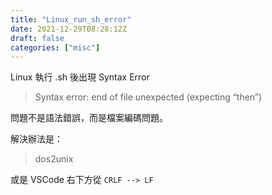 ```yaml
---
title: "Linux_run_sh_error"
date: 2021-12-29T08:28:12Z
draft: false
categories: ["misc"]
---
```


Linux 執行 .sh 後出現 Syntax Error
> Syntax error: end of file unexpected (expecting “then”)

問題不是語法錯誤，而是檔案編碼問題。

解決辦法是：

> dos2unix <filename>

或是 VSCode 右下方從 `CRLF --> LF`